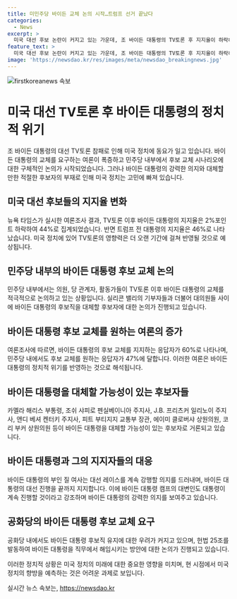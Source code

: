 ```yaml
---
title: 미민주당 바이든 교체 논의 시작…트럼프 선거 끝났다
categories:
  - News
excerpt: >
  미국 대선 후보 논란이 커지고 있는 가운데, 조 바이든 대통령의 TV토론 후 지지율이 하락하며 후보 교체 논의가 불거졌다. 바이든 대통령 부부는 레이스 강행을 고집하고 있으나, 민주당 내부에서는 후보 교체 시나리오에 대한 구체적인 논의가 시작됐다. 바이든 대통령 지지율은 2% 하락한 44%로, 교체를 요구하는 여론이 급증했다. 민주당 내부 주요 기부자들은 바이든 대통령의 교체를 적극적으로 고려하고 있으며, 후보 교체 논의가 진행 중이다. 이에 대해 바이든 대통령의 의지와 상관없이 전당대회나 후보를 교체할 수 있는 당규에 대한 논의가 있었다고 전해졌다. 전 도널드 트럼프 대통령은 선거가 끝났다며 바이든을 교체하고 싶어하는 민주당 내부 분위기를 주도하고 있다.
feature_text: >
  미국 대선 후보 논란이 커지고 있는 가운데, 조 바이든 대통령의 TV토론 후 지지율이 하락하며 후보 교체 논의가 불거졌다. 바이든 대통령 부부는 레이스 강행을 고집하고 있으나, 민주당 내부에서는 후보 교체 시나리오에 대한 구체적인 논의가 시작됐다. 바이든 대통령 지지율은 2% 하락한 44%로, 교체를 요구하는 여론이 급증했다. 민주당 내부 주요 기부자들은 바이든 대통령의 교체를 적극적으로 고려하고 있으며, 후보 교체 논의가 진행 중이다. 이에 대해 바이든 대통령의 의지와 상관없이 전당대회나 후보를 교체할 수 있는 당규에 대한 논의가 있었다고 전해졌다. 전 도널드 트럼프 대통령은 선거가 끝났다며 바이든을 교체하고 싶어하는 민주당 내부 분위기를 주도하고 있다.
image: 'https://newsdao.kr/res/images/meta/newsdao_breakingnews.jpg'
---
```


<p><img src="https://newsdao.kr/res/images/meta/newsdao_breakingnews.jpg" alt="firstkoreanews 속보" /></p>

<h1>미국 대선 TV토론 후 바이든 대통령의 정치적 위기</h1>

<p>조 바이든 대통령의 대선 TV토론 참패로 인해 미국 정치에 동요가 일고 있습니다. 바이든 대통령의 교체를 요구하는 여론이 폭증하고 민주당 내부에서 후보 교체 시나리오에 대한 구체적인 논의가 시작되었습니다. 그러나 바이든 대통령의 강력한 의지와 대체할 만한 적절한 후보자의 부재로 인해 미국 정치는 고민에 빠져 있습니다. </p>

<h2>미국 대선 후보들의 지지율 변화</h2>

<p data-ke-size="size16">뉴욕 타임스가 실시한 여론조사 결과, TV토론 이후 바이든 대통령의 지지율은 2%포인트 하락하여 44%로 집계되었습니다. 반면 트럼프 전 대통령의 지지율은 46%로 나타났습니다. 미국 정치에 있어 TV토론의 영향력은 더 오랜 기간에 걸쳐 반영될 것으로 예상됩니다.</p>

<h2>민주당 내부의 바이든 대통령 후보 교체 논의</h2>

<p data-ke-size="size16">민주당 내부에서는 의원, 당 관계자, 활동가들이 TV토론 이후 바이든 대통령의 교체를 적극적으로 논의하고 있는 상황입니다. 실리콘 밸리의 기부자들과 더불어 대의원들 사이에 바이든 대통령의 후보직을 대체할 후보자에 대한 논의가 진행되고 있습니다.</p>

<h2>바이든 대통령 후보 교체를 원하는 여론의 증가</h2>

<p data-ke-size="size16">여론조사에 따르면, 바이든 대통령의 후보 교체를 지지하는 응답자가 60%로 나타나며, 민주당 내에서도 후보 교체를 원하는 응답자가 47%에 달합니다. 이러한 여론은 바이든 대통령의 정치적 위기를 반영하는 것으로 해석됩니다.</p>

<h2>바이든 대통령을 대체할 가능성이 있는 후보자들</h2>

<p data-ke-size="size16">카멜라 해리스 부통령, 조쉬 샤피로 펜실베이니아 주지사, J.B. 프리츠커 일리노이 주지사, 앤디 베셔 켄터키 주지사, 피트 부티지지 교통부 장관, 에이미 클로버샤 상원의원, 코리 부커 상원의원 등이 바이든 대통령을 대체할 가능성이 있는 후보자로 거론되고 있습니다.</p>

<h2>바이든 대통령과 그의 지지자들의 대응</h2>

<p data-ke-size="size16">바이든 대통령의 부인 질 여사는 대선 레이스를 계속 강행할 의지를 드러내며, 바이든 대통령의 대선 진행을 끝까지 지지합니다. 이에 바이든 대통령 캠프의 대변인도 대통령이 계속 진행할 것이라고 강조하며 바이든 대통령의 강력한 의지를 보여주고 있습니다.</p>

<h2>공화당의 바이든 대통령 후보 교체 요구</h2>

<p data-ke-size="size16">공화당 내에서도 바이든 대통령 후보직 유지에 대한 우려가 커지고 있으며, 헌법 25조를 발동하여 바이든 대통령을 직무에서 해임시키는 방안에 대한 논의가 진행되고 있습니다.</p>

<p>이러한 정치적 상황은 미국 정치의 미래에 대한 중요한 영향을 미치며, 현 시점에서 미국 정치의 향방을 예측하는 것은 어려운 과제로 보입니다.</p>
실시간 뉴스 속보는, <a href="https://newsdao.kr" rel="dofollow">https://newsdao.kr</a>


